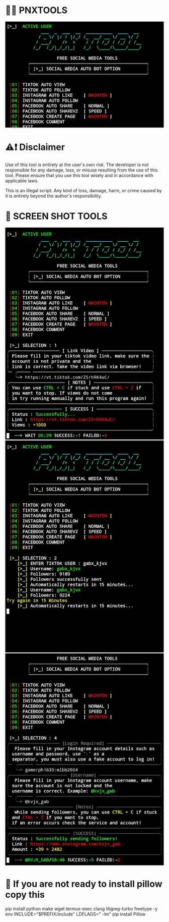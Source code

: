 # 🐦‍🔥 PNXTOOLS
![image alt](https://github.com/Gab-owen/PNX/blob/361c3180f2735255e6512d614fcab9f1c84db843/IMG_20250402_100728.JPG)

# ⚠️❗ Disclaimer 

Use of this tool is entirely at the user's own risk. The developer is not responsible for any damage, loss, or misuse resulting from the use of this tool. Please ensure that you use this tool wisely and in accordance with applicable laws.

This is an illegal script. Any kind of loss, damage, harm, or crime caused by it is entirely beyond the author's responsibility.

# 📸 SCREEN SHOT TOOLS
![image alt](https://github.com/Gab-owen/PNX/blob/0161c65f534c7bd4ef32ad15d2fa7d57c5bfb8cf/Screenshot_20250402_095241.JPG)
![image alt](https://github.com/Gab-owen/PNX/blob/0161c65f534c7bd4ef32ad15d2fa7d57c5bfb8cf/Screenshot_20250402_095410.JPG)
![image alt](https://github.com/Gab-owen/PNX/blob/0161c65f534c7bd4ef32ad15d2fa7d57c5bfb8cf/Screenshot_20250402_100310.JPG)

# 🚨 If you are not ready to install pillow copy this

pip install python make wget termux-exec clang libjpeg-turbo freetype -y
env INCLUDE="$PREFIX/include" LDFLAGS=" -lm" pip install Pillow
